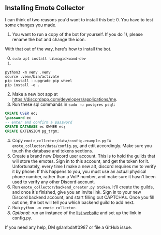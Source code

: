 ## Installing Emote Collector

I can think of two reasons you'd want to install this bot:
0. You have to test some changes you made.
1. You want to run a copy of the bot for yourself.
If you do 1), please rename the bot and change the icon.

With that out of the way, here's how to install the bot.

0) `sudo apt install libmagickwand-dev`
1)
```
python3 -m venv .venv
source .venv/bin/activate
pip install --upgrade pip wheel
pip install -e .
```
2) Make a new bot app at https://discordapp.com/developers/applications/me.
3) Run these sql commands in `sudo -u postgres psql`:
```sql
CREATE USER ec;
\password ec
-- enter and confirm a password
CREATE DATABASE ec OWNER ec;
CREATE EXTENSION pg_trgm;
```
4) Copy `emote_collector/data/config.example.py` to `emote_collector/data/config.py`,
and edit accordingly. Make sure you touch the database and tokens sections.
5) Create a brand new Discord user account. This is to hold the guilds that will store the emotes.
Sign in to this account, and get the token for it.
Unfortunately, every time I make a new alt, discord requires me to verify it by phone.
If this happens to you, you must use an actual physical phone number, rather than a VoIP number,
and make sure it hasn't been used to verify any other Discord account.
6) Run `emote_collector/backend_creator.py $token`.
It'll create the guilds, and once it's finished, give you an invite link.
Sign in to your new Discord backend account, and start filling out CAPTCHAs.
Once you fill out one, the bot will tell you which backend guild to add next.
7) Run `python -m emote_collector`.
8) *Optional*: run an instance of the [list website](https://github.com/EmoteCollector/website)
and set up the link in config.py.

If you need any help, DM @lambda#0987 or file a GitHub issue.
